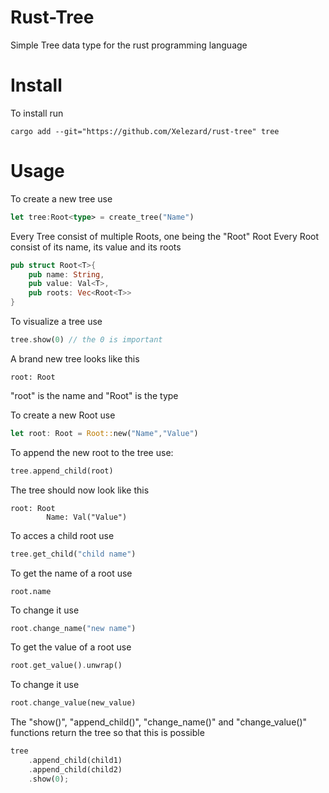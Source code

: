 # Rust-Tree
Simple Tree data type for the rust programming language

# Install
To install run
```
cargo add --git="https://github.com/Xelezard/rust-tree" tree
```
# Usage

To create a new tree use 
```rust
let tree:Root<type> = create_tree("Name")
```
Every Tree consist of multiple Roots, one being the "Root" Root
Every Root consist of its name, its value and its roots
```rust
pub struct Root<T>{
	pub name: String,
	pub value: Val<T>,
	pub roots: Vec<Root<T>>
}
```

To visualize a tree use
```rust
tree.show(0) // the 0 is important
```
A brand new tree looks like this
```
root: Root
```
"root" is the name and "Root" is the type

To create a new Root use
```rust
let root: Root = Root::new("Name","Value")
```

To append the new root to the tree use:
```rust
tree.append_child(root)
```
The tree should now look like this
```
root: Root
        Name: Val("Value")
```

To acces a child root use
```rust
tree.get_child("child name")
```

To get the name of a root use
```
root.name
```
To change it use
```rust
root.change_name("new name")
```

To get the value of a root use
```rust
root.get_value().unwrap()
```
To change it use
```rust
root.change_value(new_value)
```

The "show()", "append_child()", "change_name()" and "change_value()" functions return the tree so that this is possible
```rust
tree
	.append_child(child1)
	.append_child(child2)
	.show(0);
```